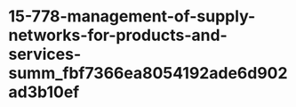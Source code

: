 # 15-778-management-of-supply-networks-for-products-and-services-summ_fbf7366ea8054192ade6d902ad3b10ef